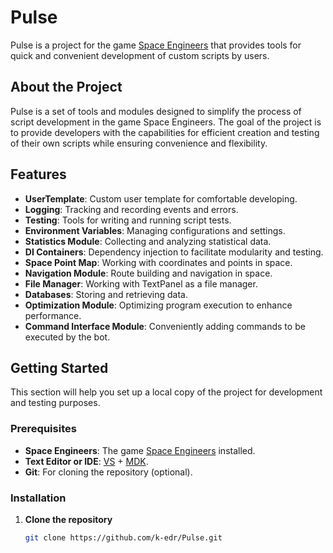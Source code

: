# Pulse

Pulse is a project for the game [Space Engineers](https://www.spaceengineersgame.com/) that provides tools for quick and convenient development of custom scripts by users.

## About the Project

Pulse is a set of tools and modules designed to simplify the process of script development in the game Space Engineers. The goal of the project is to provide developers with the capabilities for efficient creation and testing of their own scripts while ensuring convenience and flexibility.

## Features

- **UserTemplate**: Custom user template for comfortable developing.
- **Logging**: Tracking and recording events and errors.
- **Testing**: Tools for writing and running script tests.
- **Environment Variables**: Managing configurations and settings.
- **Statistics Module**: Collecting and analyzing statistical data.
- **DI Containers**: Dependency injection to facilitate modularity and testing.
- **Space Point Map**: Working with coordinates and points in space.
- **Navigation Module**: Route building and navigation in space.
- **File Manager**: Working with TextPanel as a file manager.
- **Databases**: Storing and retrieving data.
- **Optimization Module**: Optimizing program execution to enhance performance.
- **Command Interface Module**: Conveniently adding commands to be executed by the bot.


## Getting Started

This section will help you set up a local copy of the project for development and testing purposes.

### Prerequisites

- **Space Engineers**: The game [Space Engineers](https://www.spaceengineersgame.com/) installed.
- **Text Editor or IDE**: [VS](https://visualstudio.microsoft.com/) + [MDK](https://github.com/malware-dev/MDK-SE).
- **Git**: For cloning the repository (optional).

### Installation

1. **Clone the repository**

   ```bash
   git clone https://github.com/k-edr/Pulse.git
